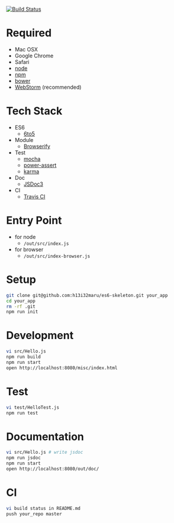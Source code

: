 [![Build Status](https://travis-ci.org/h13i32maru/jsdoc-cloudy.svg?branch=master)](https://travis-ci.org/h13i32maru/jsdoc-cloudy)

# Required

- Mac OSX
- Google Chrome
- Safari
- [node](http://nodejs.org)
- [npm](http://https://www.npmjs.com/)
- [bower](http://bower.io/)
- [WebStorm](https://www.jetbrains.com/webstorm/) (recommended)

# Tech Stack

- ES6
  - [6to5](http://6to5.org/)
- Module
  - [Browserify](http://browserify.org/)
- Test
  - [mocha](http://mochajs.org/)
  - [power-assert](https://github.com/twada/power-assert)
  - [karma](http://karma-runner.github.io/0.12/index.html)
- Doc
  - [JSDoc3](http://usejsdoc.org/)
- CI
  - [Travis CI](https://travis-ci.org)

# Entry Point
- for node
  - ``/out/src/index.js``
- for browser
  - ``/out/src/index-browser.js``

# Setup

```sh
git clone git@github.com:h13i32maru/es6-skeleton.git your_app
cd your_app
rm -rf .git
npm run init
```

# Development

```sh
vi src/Hello.js
npm run build
npm run start
open http://localhost:8080/misc/index.html
```

# Test

```sh
vi test/HelloTest.js
npm run test
```

# Documentation

```sh
vi src/Hello.js # write jsdoc
npm run jsdoc
npm run start
open http://localhost:8080/out/doc/
```

# CI

```sh
vi build status in README.md
push your_repo master
```
